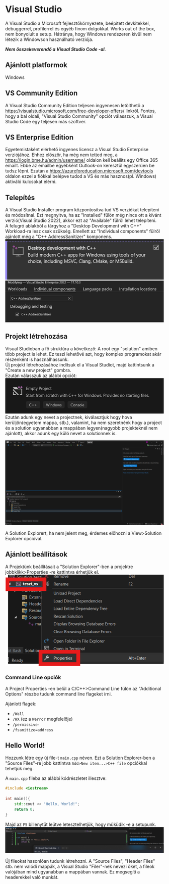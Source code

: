 # Visual Studio
A Visual Studio a Microsoft fejlesztőkörnyezete, beépített devkitekkel, debuggerrel, profilerrel és egyéb finom dolgokkal. Works out of the box, nem bonyolult a setup. Hátránya, hogy Windows rendszeren kívül nem 
létezik a Windowson használható verziója.

***Nem összekeverendő a Visual Studio Code -al.***

## Ajánlott platformok

Windows

## VS Community Edition

A Visual Studio Community Edition teljesen ingyenesen letölthető a <https://visualstudio.microsoft.com/free-developer-offers/> linkről. Fontos, hogy a bal oldali, "Visual Studio Community" opciót válasszuk,
a Visual Studio Code egy teljesen más szoftver.

## VS Enterprise Edition

Egyetemistaként elérhető ingyenes licensz a Visual Studio Enterprise verziójához. Ehhez először, ha még nem tetted meg, a <https://login.bme.hu/admin/username/> oldalon kell beállíts egy Office 365 emailt.
Ebbe az emailbe egyébként Outlook-on keresztül egyszerűen be tudsz lépni. Ezután a <https://azureforeducation.microsoft.com/devtools> oldalon ezzel a fiókkal belépve tudod a VS és más hasznos(pl. Windows) 
aktiváló kulcsokat elérni.

## Telepítés

A Visual Studio Installer program központosítva tud VS verziókat telepíteni és módosítnai. Ezt megnyitva, ha az "Installed" fülön még nincs ott a kívánt verzió(Visual Studio 2022), akkor ezt az "Available" fülről lehet telepíteni.<br>
A felugró ablakból a tárgyhoz a "Desktop Development with C++" Workload-ra lesz csak szükség. Emellett az "Individual components" fülről ajánlott még a "C++ AddressSanitizer" komponens.<br>
![alt text](image-7.png)
<br>
![alt text](image-8.png)



## Projekt létrehozása

Visual Studioban a fő struktúra a következő: A root egy "solution" amiben több project is lehet. Ez teszi lehetővé azt, hogy komplex programokat akár részenként is használhassunk.<br>
Új projekt létrehozásához indítsuk el a Visual Studiot, majd kattintsunk a "Create a new project" gombra.<br>
Ezután válasszuk az alábbi opciót:<br>
![alt text](image-9.png)<br>
Ezután adunk egy nevet a projectnek, kiválasztjuk hogy hova kerüljön(egyetem mappa, stb.), valamint, ha nem szeretnénk hogy a project és a solution ugyanabban a mappában legyen(nagyobb projekteknél nem ajánlott), akkor adunk egy külö nevet a solutionnek is. 

![alt text](image-11.png)

A Solution Explorert, ha nem jelent meg, érdemes előhozni a View>Solution Explorer opcióval.

## Ajánlott beállítások

A Projektünk beállításait a "Solution Explorer"-ben a projektre jobbklikk>Properties -re kattintva érhetjük el.
![alt text](image-6.png)

### Command Line opciók

A Project Properties -en belül a C/C++>Command Line fülön az "Additional Options" részbe tudunk command line flageket írni.

Ajánlott flagek:

* `/Wall`
* `/WX` (ez a `Werror` megfelelője)
* `/permissive-`
* `/fsanitize=address`

## Hello World!

Hozzunk létre egy új file-t `main.cpp` néven. Ezt a Solution Explorer-ben a "Source Files"-re jobb kattintva `Add>New item...>C++ file` opciókkal tehetjük meg.

A `main.cpp` fileba az alábbi kódrészletet illesztve:
```cpp
#include <iostream>

int main(){
	std::cout << "Hello, World!";
	return 0;
}
```

Majd az `F5` billenytűt leütve letesztelhetjük, hogy műküdik -e a setupunk.<br>
![alt text](image-10.png)

Új fileokat hasonlóan tudunk létrehozni. A "Source Files", "Header Files" stb. nem valódi mappák, a Visual Studio "Filer"-nek nevezi őket, a fileok valójában mind ugyanabban a mappában vannak. Ez megsegíti a headerekkel való munkát.
